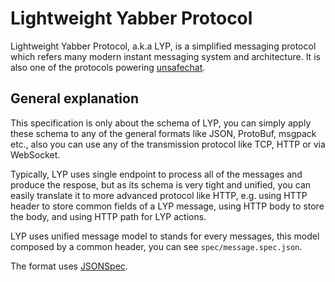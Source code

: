 Lightweight Yabber Protocol
=========

Lightweight Yabber Protocol, a.k.a LYP, is a simplified messaging protocol
which refers many modern instant messaging system and architecture. It is
also one of the protocols powering [unsafechat](https://github.com/unsafely/chat).

## General explanation

This specification is only about the schema of LYP, you can simply apply these
schema to any of the general formats like JSON, ProtoBuf, msgpack etc., also you
can use any of the transmission protocol like TCP, HTTP or via WebSocket.

Typically, LYP uses single endpoint to process all of the messages and produce
the respose, but as its schema is very tight and unified, you can easily translate
it to more advanced protocol like HTTP, e.g. using HTTP header to store common fields
of a LYP message, using HTTP body to store the body, and using HTTP path for
LYP actions.

LYP uses unified message model to stands for every messages, this model composed by
a common header, you can see `spec/message.spec.json`.

The format uses [JSONSpec](http://spec.kimleo.net).
